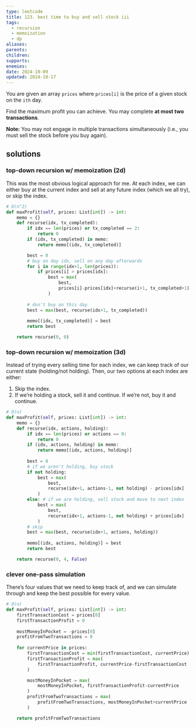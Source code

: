 ```yaml
---
type: leetcode
title: 123. best time to buy and sell stock iii
tags:
  - recursion
  - memoization
  - dp
aliases: 
parents: 
children: 
supports: 
enemies: 
date: 2024-10-09
updated: 2024-10-17
---
```


You are given an array `prices` where `prices[i]` is the price of a given stock on the `ith` day.

Find the maximum profit you can achieve. You may complete **at most two transactions**.

**Note:** You may not engage in multiple transactions simultaneously (i.e., you must sell the stock before you buy again).

## solutions

### top-down recursion w/ memoization (2d)

This was the most obvious logical approach for me. At each index, we can either buy at the current index and sell at any future index (which we all try), or skip the index.

```python
# O(n^2)
def maxProfit(self, prices: List[int]) -> int:
	memo = {}
	def recurse(idx, tx_completed):
		if idx == len(prices) or tx_completed == 2:
			return 0
		if (idx, tx_completed) in memo:
			return memo[(idx, tx_completed)]

		best = 0
		# buy on day idx, sell on any day afterwards
		for i in range(idx+1, len(prices)):
			if prices[i] > prices[idx]:
				best = max(
					best,
					prices[i]-prices[idx]+recurse(i+1, tx_completed+1)
				)
		  
		# don't buy on this day
		best = max(best, recurse(idx+1, tx_completed))
		  
		memo[(idx, tx_completed)] = best
		return best

	return recurse(0, 0)
```

### top-down recursion w/ memoization (3d)

Instead of trying every selling time for each index, we can keep track of our current state (holding/not holding). Then, our two options at each index are either:

1. Skip the index.
2. If we’re holding a stock, sell it and continue. If we’re not, buy it and continue.

```python
# O(n)
def maxProfit(self, prices: List[int]) -> int:
	memo = {}
	def recurse(idx, actions, holding):
		if idx == len(prices) or actions == 0:
			return 0
		if (idx, actions, holding) in memo:
			return memo[(idx, actions, holding)]
		  
		best = 0
		# if we aren't holding, buy stock
		if not holding:
			best = max(
				best,
				recurse(idx+1, actions-1, not holding) - prices[idx]
			)
		else: # if we are holding, sell stock and move to next index
			best = max(
				best,
				recurse(idx+1, actions-1, not holding) + prices[idx]
			)
		# skip
		best = max(best, recurse(idx+1, actions, holding))
		  
		memo[(idx, actions, holding)] = best
		return best

	return recurse(0, 4, False)
```

### clever one-pass simulation

There’s four values that we need to keep track of, and we can simulate through and keep the best possible for every value.

```python
# O(n)
def maxProfit(self, prices: List[int]) -> int:
	firstTransactionCost = prices[0]
	firstTransactionProfit = 0
	  
	mostMoneyInPocket = -prices[0]
	profitFromTwoTransactions = 0
	  
	for currentPrice in prices:
		firstTransactionCost = min(firstTransactionCost, currentPrice)
		firstTransactionProfit = max(
			firstTransactionProfit, currentPrice-firstTransactionCost
		)

		mostMoneyInPocket = max(
			mostMoneyInPocket, firstTransactionProfit-currentPrice
		)
		profitFromTwoTransactions = max(
			profitFromTwoTransactions, mostMoneyInPocket+currentPrice
		)

	return profitFromTwoTransactions
```

